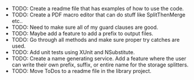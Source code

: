 * TODO: Create a readme file that has examples of how to use the code.
* TODO: Create a PDF macro editor that can do stuff like SplitThenMerge etc..
* TODO: Need to make sure all of my guard clauses are good.
* TODO: Maybe add a feature to add a prefix to output files.
* TODO: Go through all methods and make sure proper try catches are used.
* TODO: Add unit tests using XUnit and NSubstitute.
* TODO: Create a name generating service. Add a feature where the user can write their own prefix, suffix, or entire name for the storage splitters.
* TODO: Move ToDos to a readme file in the library project.
